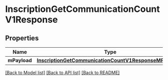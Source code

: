 # InscriptionGetCommunicationCountV1Response

## Properties
Name | Type | Description | Notes
------------ | ------------- | ------------- | -------------
**mPayload** | [**InscriptionGetCommunicationCountV1ResponseMPayload***](InscriptionGetCommunicationCountV1ResponseMPayload.md) |  | 

[[Back to Model list]](../README.md#documentation-for-models) [[Back to API list]](../README.md#documentation-for-api-endpoints) [[Back to README]](../README.md)



